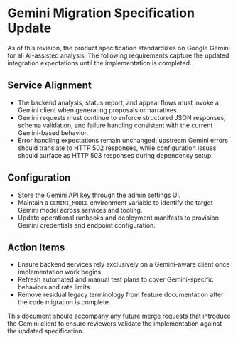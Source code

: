 # Gemini Migration Specification Update

As of this revision, the product specification standardizes on Google Gemini for
all AI-assisted analysis. The following requirements capture the updated
integration expectations until the implementation is completed.

## Service Alignment
- The backend analysis, status report, and appeal flows must invoke a Gemini
  client when generating proposals or narratives.
- Gemini requests must continue to enforce structured JSON responses, schema
  validation, and failure handling consistent with the current Gemini-based
  behavior.
- Error handling expectations remain unchanged: upstream Gemini errors should
  translate to HTTP 502 responses, while configuration issues should surface as
  HTTP 503 responses during dependency setup.

## Configuration
- Store the Gemini API key through the admin settings UI.
- Maintain a `GEMINI_MODEL` environment variable to identify the target Gemini
  model across services and tooling.
- Update operational runbooks and deployment manifests to provision Gemini
  credentials and endpoint configuration.

## Action Items
- Ensure backend services rely exclusively on a Gemini-aware client once
  implementation work begins.
- Refresh automated and manual test plans to cover Gemini-specific behaviors and
  rate limits.
- Remove residual legacy terminology from feature documentation after the code
  migration is complete.

This document should accompany any future merge requests that introduce the
Gemini client to ensure reviewers validate the implementation against the updated
specification.
